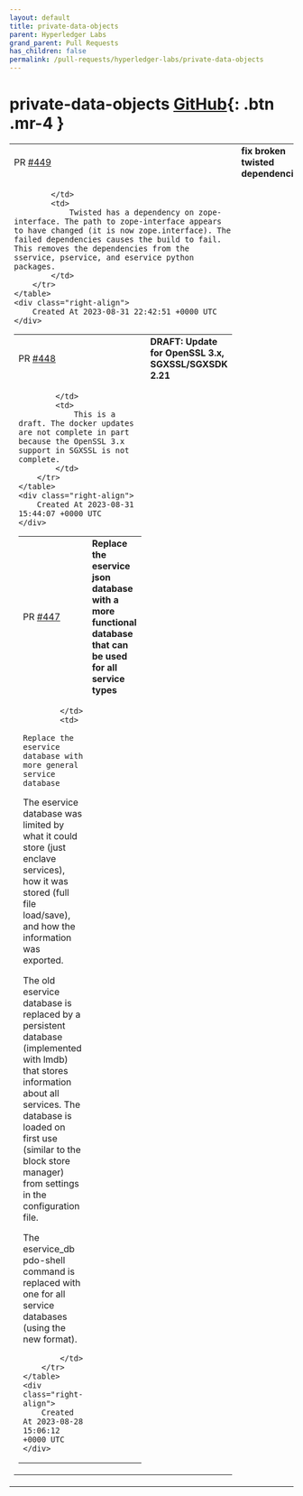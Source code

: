 ```yaml
---
layout: default
title: private-data-objects
parent: Hyperledger Labs
grand_parent: Pull Requests
has_children: false
permalink: /pull-requests/hyperledger-labs/private-data-objects
---
```


# private-data-objects <span class="fs-3 right-align">[GitHub](https://github.com/hyperledger-labs/private-data-objects){: .btn .mr-4 }</span>


<div>
    <table>
        <tr>
            <td>
                PR <a href="https://github.com/hyperledger-labs/private-data-objects/pull/449" class=".btn">#449</a>
            </td>
            <td>
                <b>
                    fix broken twisted dependencies
                </b>
            </td>
        </tr>
        <tr>
            <td>
                
            </td>
            <td>
                Twisted has a dependency on zope-interface. The path to zope-interface appears to have changed (it is now zope.interface). The failed dependencies causes the build to fail. This removes the dependencies from the sservice, pservice, and eservice python packages.
            </td>
        </tr>
    </table>
    <div class="right-align">
        Created At 2023-08-31 22:42:51 +0000 UTC
    </div>
</div>

<div>
    <table>
        <tr>
            <td>
                PR <a href="https://github.com/hyperledger-labs/private-data-objects/pull/448" class=".btn">#448</a>
            </td>
            <td>
                <b>
                    DRAFT: Update for OpenSSL 3.x, SGXSSL/SGXSDK 2.21
                </b>
            </td>
        </tr>
        <tr>
            <td>
                
            </td>
            <td>
                This is a draft. The docker updates are not complete in part because the OpenSSL 3.x support in SGXSSL is not complete.
            </td>
        </tr>
    </table>
    <div class="right-align">
        Created At 2023-08-31 15:44:07 +0000 UTC
    </div>
</div>

<div>
    <table>
        <tr>
            <td>
                PR <a href="https://github.com/hyperledger-labs/private-data-objects/pull/447" class=".btn">#447</a>
            </td>
            <td>
                <b>
                    Replace the eservice json database with a more functional database that can be used for all service types
                </b>
            </td>
        </tr>
        <tr>
            <td>
                
            </td>
            <td>
                Replace the eservice database with more general service database

The eservice database was limited by what it could store (just enclave services), how it was stored (full file load/save), and how the information was exported.
    
The old eservice database is replaced by a persistent database (implemented with lmdb) that stores information about all services. The database is loaded on first use (similar to the block store manager) from settings in the configuration file.

The eservice_db pdo-shell command is replaced with one for all service databases (using the new format).
    

            </td>
        </tr>
    </table>
    <div class="right-align">
        Created At 2023-08-28 15:06:12 +0000 UTC
    </div>
</div>

